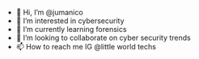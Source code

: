 - 👋 Hi, I’m @jumanico
- 👀 I’m interested in cybersecurity
- 🌱 I’m currently learning forensics
- 💞️ I’m looking to collaborate on cyber security trends
- 📫 How to reach me IG @little world techs

<!---
jumanico/jumanico is a ✨ special ✨ repository because its `README.md` (this file) appears on your GitHub profile.
You can click the Preview link to take a look at your changes.
--->
